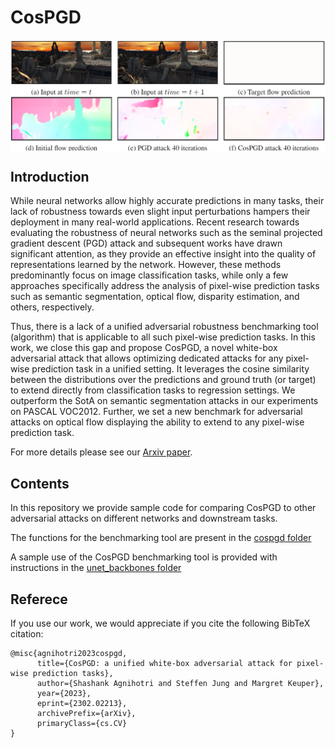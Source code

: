 # CosPGD

<img align="center" src="assets/sintel_targeted.png" width="1050">

## Introduction

While neural networks allow highly accurate predictions in many tasks, their lack of robustness towards even slight input perturbations hampers their deployment in many real-world applications.
Recent research towards evaluating the robustness of neural networks such as the seminal projected gradient descent (PGD) attack and subsequent works have drawn significant attention, as they provide an effective insight into the quality of representations learned by the network.
However, these methods predominantly focus on image classification tasks, while only a few approaches specifically address the analysis of pixel-wise prediction tasks such as semantic segmentation, optical flow, disparity estimation, and others, respectively. 

Thus, there is a lack of a unified adversarial robustness benchmarking tool (algorithm) that is applicable to all such pixel-wise prediction tasks.
In this work, we close this gap and propose CosPGD, a novel white-box adversarial attack that allows optimizing dedicated attacks for any pixel-wise prediction task in a unified setting.
It leverages the cosine similarity between the distributions over the predictions and ground truth (or target) to extend directly from classification tasks to regression settings. 
We outperform the SotA on semantic segmentation attacks in our experiments on PASCAL VOC2012.
Further, we set a new benchmark for adversarial attacks on optical flow displaying the ability to extend to any pixel-wise prediction task.

For more details please see our [Arxiv paper](https://arxiv.org/abs/2302.02213).

## Contents

In this repository we provide sample code for comparing CosPGD to other adversarial attacks on different networks and downstream tasks.

The functions for the benchmarking tool are present in the [cospgd folder](https://github.com/shashankskagnihotri/cospgd/tree/main/cospgd)

A sample use of the CosPGD benchmarking tool is provided with instructions in the [unet_backbones folder](https://github.com/shashankskagnihotri/cospgd/tree/main/unet_backbones)

## Referece
If you use our work, we would appreciate if you cite the following BibTeX citation:
```
@misc{agnihotri2023cospgd,
      title={CosPGD: a unified white-box adversarial attack for pixel-wise prediction tasks}, 
      author={Shashank Agnihotri and Steffen Jung and Margret Keuper},
      year={2023},
      eprint={2302.02213},
      archivePrefix={arXiv},
      primaryClass={cs.CV}
}
```